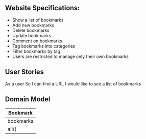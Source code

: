 <!-- website specifications -->

## Website Specifications:
* Show a list of bookmarks
* Add new bookmarks
* Delete bookmarks
* Update bookmarks
* Comment on bookmarks
* Tag bookmarks into categories
* Filter bookmarks by tag
* Users are restricted to manage only their own bookmarks

## User Stories

As a user
So I can find a URL
I would like to see a list of bookmarks

## Domain Model

| Bookmark |
|----------|
| bookmarks|
| all()    |
